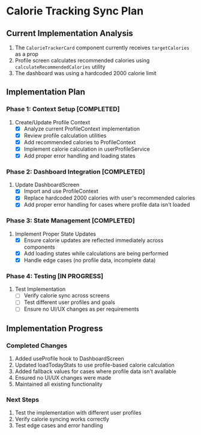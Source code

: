 # Calorie Tracking Sync Plan

## Current Implementation Analysis
1. The `CalorieTrackerCard` component currently receives `targetCalories` as a prop
2. Profile screen calculates recommended calories using `calculateRecommendedCalories` utility
3. The dashboard was using a hardcoded 2000 calorie limit

## Implementation Plan

### Phase 1: Context Setup [COMPLETED]
1. Create/Update Profile Context
   - [x] Analyze current ProfileContext implementation
   - [x] Review profile calculation utilities
   - [x] Add recommended calories to ProfileContext
   - [x] Implement calorie calculation in userProfileService
   - [x] Add proper error handling and loading states

### Phase 2: Dashboard Integration [COMPLETED]
1. Update DashboardScreen
   - [x] Import and use ProfileContext
   - [x] Replace hardcoded 2000 calories with user's recommended calories
   - [x] Add proper error handling for cases where profile data isn't loaded

### Phase 3: State Management [COMPLETED]
1. Implement Proper State Updates
   - [x] Ensure calorie updates are reflected immediately across components
   - [x] Add loading states while calculations are being performed
   - [x] Handle edge cases (no profile data, incomplete data)

### Phase 4: Testing [IN PROGRESS]
1. Test Implementation
   - [ ] Verify calorie sync across screens
   - [ ] Test different user profiles and goals
   - [ ] Ensure no UI/UX changes as per requirements

## Implementation Progress

### Completed Changes
1. Added useProfile hook to DashboardScreen
2. Updated loadTodayStats to use profile-based calorie calculation
3. Added fallback values for cases where profile data isn't available
4. Ensured no UI/UX changes were made
5. Maintained all existing functionality

### Next Steps
1. Test the implementation with different user profiles
2. Verify calorie syncing works correctly
3. Test edge cases and error handling

